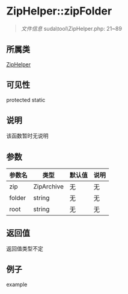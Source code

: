 # ZipHelper::zipFolder

> *文件信息* suda\tool\ZipHelper.php: 21~89
## 所属类 

[ZipHelper](../ZipHelper.md)

## 可见性

  protected  static
## 说明

该函数暂时无说明

## 参数

| 参数名 | 类型 | 默认值 | 说明 |
|--------|-----|-------|-------|
| zip |  ZipArchive | 无 | 无 |
| folder |  string | 无 | 无 |
| root |  string | 无 | 无 |

## 返回值
返回值类型不定

## 例子

example